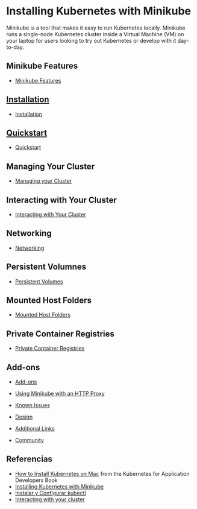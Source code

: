 # Installing Kubernetes with Minikube

Minikube is a tool that makes it easy to run Kubernetes locally. Minikube runs a single-node Kubernetes cluster inside a Virtual Machine (VM) on your laptop for users looking to try out Kubernetes or develop with it day-to-day.

## Minikube Features

*   [Minikube Features](https://kubernetes.io/docs/setup/learning-environment/minikube/#minikube-features)

## [Installation](kubernetes-installation)

*   [Installation](https://kubernetes.io/docs/setup/learning-environment/minikube/#installation)

## [Quickstart](kubernetes-quickstart)

*   [Quickstart](https://kubernetes.io/docs/setup/learning-environment/minikube/#quickstart)

## Managing Your Cluster

*   [Managing your Cluster](https://kubernetes.io/docs/setup/learning-environment/minikube/#managing-your-cluster)

## Interacting with Your Cluster

*   [Interacting with Your Cluster](https://kubernetes.io/docs/setup/learning-environment/minikube/#interacting-with-your-cluster)

## Networking

*   [Networking](https://kubernetes.io/docs/setup/learning-environment/minikube/#networking)

## Persistent Volumnes

*   [Persistent Volumes](https://kubernetes.io/docs/setup/learning-environment/minikube/#persistent-volumes)

## Mounted Host Folders

*   [Mounted Host Folders](https://kubernetes.io/docs/setup/learning-environment/minikube/#mounted-host-folders)

## Private Container Registries

*   [Private Container Registries](https://kubernetes.io/docs/setup/learning-environment/minikube/#private-container-registries)

## Add-ons

*   [Add-ons](https://kubernetes.io/docs/setup/learning-environment/minikube/#add-ons)

*   [Using Minikube with an HTTP Proxy](https://kubernetes.io/docs/setup/learning-environment/minikube/#using-minikube-with-an-http-proxy)

*   [Known Issues](https://kubernetes.io/docs/setup/learning-environment/minikube/#known-issues)

*   [Design](https://kubernetes.io/docs/setup/learning-environment/minikube/#design)

*   [Additional Links](https://kubernetes.io/docs/setup/learning-environment/minikube/#additional-links)

*   [Community](https://kubernetes.io/docs/setup/learning-environment/minikube/#community)


## Referencias

* [How to Install Kubernetes on Mac](https://matthewpalmer.net/kubernetes-app-developer/articles/guide-install-kubernetes-mac.html) from the Kubernetes for Application Developers Book
* [Installing Kubernetes with Minikube](https://kubernetes.io/docs/setup/learning-environment/minikube/#starting-a-cluster)
* [Instalar y Configurar kubectl](https://kubernetes.io/es/docs/tasks/tools/install-kubectl/#antes-de-empezar)
* [Interacting with your cluster](https://kubernetes.io/docs/setup/learning-environment/minikube/#interacting-with-your-cluster)
